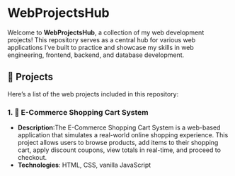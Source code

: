 # WebProjectsHub

Welcome to **WebProjectsHub**, a collection of my web development projects! This repository serves as a central hub for various web applications I’ve built to practice and showcase my skills in web engineering, frontend, backend, and database development.

## 📂 Projects

Here’s a list of the web projects included in this repository:

### 1. 🛒 E-Commerce Shopping Cart System
- **Description**:The E-Commerce Shopping Cart System is a web-based application that simulates a real-world online shopping experience. This project allows users to browse products, add items to their shopping cart, apply discount coupons, view totals in real-time, and proceed to checkout.
- **Technologies**: HTML, CSS, vanilla JavaScript
